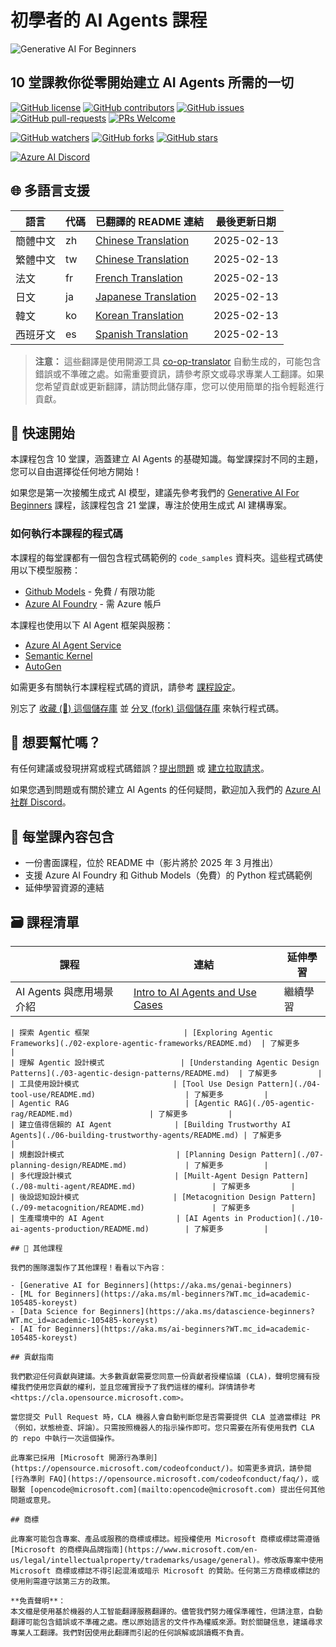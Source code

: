 # 初學者的 AI Agents 課程

![Generative AI For Beginners](../../translated_images/repo-thumbnail.png?WT.fdac25c1519629ab59bee7fe82d0b3de40ab27e68637ca37cfa5d0b9ca7389b8.tw.mc_id=academic-105485-koreyst)

## 10 堂課教你從零開始建立 AI Agents 所需的一切

[![GitHub license](https://img.shields.io/github/license/microsoft/ai-agents-for-beginners.svg)](https://github.com/microsoft/ai-agents-for-beginners/blob/master/LICENSE?WT.mc_id=academic-105485-koreyst)
[![GitHub contributors](https://img.shields.io/github/contributors/microsoft/ai-agents-for-beginners.svg)](https://GitHub.com/microsoft/ai-agents-for-beginners/graphs/contributors/?WT.mc_id=academic-105485-koreyst)
[![GitHub issues](https://img.shields.io/github/issues/microsoft/ai-agents-for-beginners.svg)](https://GitHub.com/microsoft/ai-agents-for-beginners/issues/?WT.mc_id=academic-105485-koreyst)
[![GitHub pull-requests](https://img.shields.io/github/issues-pr/microsoft/ai-agents-for-beginners.svg)](https://GitHub.com/microsoft/ai-agents-for-beginners/pulls/?WT.mc_id=academic-105485-koreyst)
[![PRs Welcome](https://img.shields.io/badge/PRs-welcome-brightgreen.svg?style=flat-square)](http://makeapullrequest.com?WT.mc_id=academic-105485-koreyst)

[![GitHub watchers](https://img.shields.io/github/watchers/microsoft/ai-agents-for-beginners.svg?style=social&label=Watch)](https://GitHub.com/microsoft/ai-agents-for-beginners/watchers/?WT.mc_id=academic-105485-koreyst)
[![GitHub forks](https://img.shields.io/github/forks/microsoft/ai-agents-for-beginners.svg?style=social&label=Fork)](https://GitHub.com/microsoft/ai-agents-for-beginners/network/?WT.mc_id=academic-105485-koreyst)
[![GitHub stars](https://img.shields.io/github/stars/microsoft/ai-agents-for-beginners.svg?style=social&label=Star)](https://GitHub.com/microsoft/ai-agents-for-beginners/stargazers/?WT.mc_id=academic-105485-koreyst)

[![Azure AI Discord](https://dcbadge.limes.pink/api/server/kzRShWzttr)](https://discord.gg/kzRShWzttr)

## 🌐 多語言支援

| 語言                  | 代碼 | 已翻譯的 README 連結                                   | 最後更新日期   |
|-----------------------|------|-----------------------------------------------------|--------------|
| 簡體中文              | zh   | [Chinese Translation](../zh/README.md)  | 2025-02-13   |
| 繁體中文              | tw   | [Chinese Translation](./README.md)  | 2025-02-13   |
| 法文                  | fr   | [French Translation](../fr/README.md)   | 2025-02-13   |
| 日文                  | ja   | [Japanese Translation](../ja/README.md) | 2025-02-13   |
| 韓文                  | ko   | [Korean Translation](../ko/README.md)   | 2025-02-13   |
| 西班牙文              | es   | [Spanish Translation](../es/README.md)  | 2025-02-13   |

> **注意：**
> 這些翻譯是使用開源工具 [co-op-translator](https://github.com/Azure/co-op-translator) 自動生成的，可能包含錯誤或不準確之處。如需重要資訊，請參考原文或尋求專業人工翻譯。如果您希望貢獻或更新翻譯，請訪問此儲存庫，您可以使用簡單的指令輕鬆進行貢獻。

## 🌱 快速開始

本課程包含 10 堂課，涵蓋建立 AI Agents 的基礎知識。每堂課探討不同的主題，您可以自由選擇從任何地方開始！

如果您是第一次接觸生成式 AI 模型，建議先參考我們的 [Generative AI For Beginners](https://aka.ms/genai-beginners) 課程，該課程包含 21 堂課，專注於使用生成式 AI 建構專案。

### 如何執行本課程的程式碼

本課程的每堂課都有一個包含程式碼範例的 `code_samples` 資料夾。這些程式碼使用以下模型服務：

- [Github Models](https://aka.ms/ai-agents-beginners/github-models) - 免費 / 有限功能
- [Azure AI Foundry](https://aka.ms/ai-agents-beginners/ai-foundry) - 需 Azure 帳戶

本課程也使用以下 AI Agent 框架與服務：

- [Azure AI Agent Service](https://aka.ms/ai-agents-beginners/ai-agent-service)
- [Semantic Kernel](https://aka.ms/ai-agents-beginners/semantic-kernel)
- [AutoGen](https://aka.ms/ai-agents/autogen)

如需更多有關執行本課程程式碼的資訊，請參考 [課程設定](./00-course-setup/README.md)。

別忘了 [收藏 (🌟) 這個儲存庫](https://docs.github.com/en/get-started/exploring-projects-on-github/saving-repositories-with-stars?WT.mc_id=academic-105485-koreyst) 並 [分叉 (fork) 這個儲存庫](https://github.com/microsoft/ai-agents-for-beginners/fork) 來執行程式碼。

## 🙏 想要幫忙嗎？

有任何建議或發現拼寫或程式碼錯誤？[提出問題](https://github.com/microsoft/ai-agents-for-beginners/issues?WT.mc_id=academic-105485-koreyst) 或 [建立拉取請求](https://github.com/microsoft/ai-agents-for-beginners/pulls?WT.mc_id=academic-105485-koreyst)。

如果您遇到問題或有關於建立 AI Agents 的任何疑問，歡迎加入我們的 [Azure AI 社群 Discord](https://discord.gg/kzRShWzttr)。

## 📂 每堂課內容包含

- 一份書面課程，位於 README 中（影片將於 2025 年 3 月推出）
- 支援 Azure AI Foundry 和 Github Models（免費）的 Python 程式碼範例
- 延伸學習資源的連結

## 🗃️ 課程清單

| **課程**                             | **連結**                                   | **延伸學習**     |
|--------------------------------------|--------------------------------------------|------------------|
| AI Agents 與應用場景介紹             | [Intro to AI Agents and Use Cases](./01-intro-to-ai-agents/README.md) | 繼續學習         |
```
| 探索 Agentic 框架                     | [Exploring Agentic Frameworks](./02-explore-agentic-frameworks/README.md)  | 了解更多         |
| 理解 Agentic 設計模式                 | [Understanding Agentic Design Patterns](./03-agentic-design-patterns/README.md)  | 了解更多         |
| 工具使用設計模式                     | [Tool Use Design Pattern](./04-tool-use/README.md)                    | 了解更多         |
| Agentic RAG                          | [Agentic RAG](./05-agentic-rag/README.md)                 | 了解更多         |
| 建立值得信賴的 AI Agent              | [Building Trustworthy AI Agents](./06-building-trustworthy-agents/README.md) | 了解更多         |
| 規劃設計模式                         | [Planning Design Pattern](./07-planning-design/README.md)             | 了解更多         |
| 多代理設計模式                       | [Muilt-Agent Design Pattern](./08-multi-agent/README.md)                 | 了解更多         |
| 後設認知設計模式                     | [Metacognition Design Pattern](./09-metacognition/README.md)               | 了解更多         |
| 生產環境中的 AI Agent                | [AI Agents in Production](./10-ai-agents-production/README.md)        | 了解更多         |

## 🎒 其他課程

我們的團隊還製作了其他課程！看看以下內容：

- [Generative AI for Beginners](https://aka.ms/genai-beginners)
- [ML for Beginners](https://aka.ms/ml-beginners?WT.mc_id=academic-105485-koreyst)
- [Data Science for Beginners](https://aka.ms/datascience-beginners?WT.mc_id=academic-105485-koreyst)
- [AI for Beginners](https://aka.ms/ai-beginners?WT.mc_id=academic-105485-koreyst)

## 貢獻指南

我們歡迎任何貢獻與建議。大多數貢獻需要您同意一份貢獻者授權協議 (CLA)，聲明您擁有授權我們使用您貢獻的權利，並且您確實授予了我們這樣的權利。詳情請參考 <https://cla.opensource.microsoft.com>。

當您提交 Pull Request 時，CLA 機器人會自動判斷您是否需要提供 CLA 並適當標註 PR（例如，狀態檢查、評論）。只需按照機器人的指示操作即可。您只需要在所有使用我們 CLA 的 repo 中執行一次這個操作。

此專案已採用 [Microsoft 開源行為準則](https://opensource.microsoft.com/codeofconduct/)。如需更多資訊，請參閱 [行為準則 FAQ](https://opensource.microsoft.com/codeofconduct/faq/)，或聯繫 [opencode@microsoft.com](mailto:opencode@microsoft.com) 提出任何其他問題或意見。

## 商標

此專案可能包含專案、產品或服務的商標或標誌。經授權使用 Microsoft 商標或標誌需遵循 [Microsoft 的商標與品牌指南](https://www.microsoft.com/en-us/legal/intellectualproperty/trademarks/usage/general)。修改版專案中使用 Microsoft 商標或標誌不得引起混淆或暗示 Microsoft 的贊助。任何第三方商標或標誌的使用則需遵守該第三方的政策。

**免責聲明**：  
本文檔是使用基於機器的人工智能翻譯服務翻譯的。儘管我們努力確保準確性，但請注意，自動翻譯可能包含錯誤或不準確之處。應以原始語言的文件作為權威來源。對於關鍵信息，建議尋求專業人工翻譯。我們對因使用此翻譯而引起的任何誤解或誤讀概不負責。